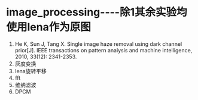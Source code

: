 # image_processing----除1其余实验均使用lena作为原图

1. He K, Sun J, Tang X. Single image haze removal using dark channel prior[J]. IEEE transactions on pattern analysis and machine intelligence, 2010, 33(12): 2341-2353.
2. 灰度变换
3. lena旋转平移
4. fft
5. 维纳滤波
6. DPCM

